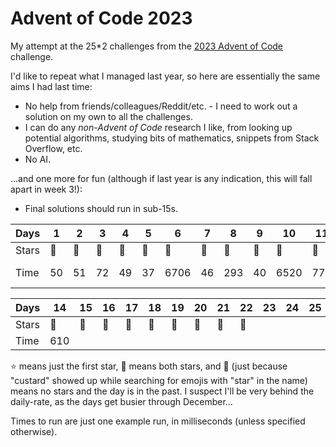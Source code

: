 # Advent of Code 2023

My attempt at the 25*2 challenges from the [2023 Advent of
Code](https://adventofcode.com/2023) challenge.

I'd like to repeat what I managed last year, so here are essentially the same
aims I had last time:

* No help from friends/colleagues/Reddit/etc. - I need to work out a solution on
  my own to all the challenges.
* I can do any _non-Advent of Code_ research I like, from looking up potential
  algorithms, studying bits of mathematics, snippets from Stack Overflow, etc.
* No AI.

...and one more for fun (although if last year is any indication, this will fall
apart in week 3!):

* Final solutions should run in sub-15s.

| Days | 1 | 2 | 3 | 4 | 5 | 6 | 7 | 8 | 9 | 10 | 11 | 12 | 13 |
|-|-|-|-|-|-|-|-|-|-|-|-|-|-|
| Stars | :star2: | :star2: | :star2: | :star2: | :star2: | :star2: | :star2: | :star2: | :star2: | :star2: | :star2: | :star2: | :star2: |
| Time | 50 | 51 | 72 | 49 | 37 | 6706 | 46 | 293 | 40 | 6520 | 770 | 33m 03s | 64 |

| Days | 14 | 15 | 16 | 17 | 18 | 19 | 20 | 21 | 22 | 23 | 24 | 25 |
|-|-|-|-|-|-|-|-|-|-|-|-|-|
| Stars | :star2: | :custard: | :custard: | :custard: | :custard: | :custard: | :custard: | :custard: | :custard: |  |  |  |
| Time | 610 |  |  |  |  |  |  |  |  |  |  |  |

:star: means just the first star, :star2: means both stars, and :custard: (just
because "custard" showed up while searching for emojis with "star" in the name)
means no stars and the day is in the past. I suspect I'll be very behind the
daily-rate, as the days get busier through December...

Times to run are just one example run, in milliseconds (unless specified
otherwise).
